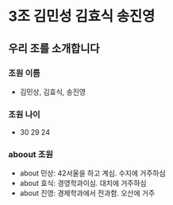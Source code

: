 # 3조	김민성	김효식	송진영

## 우리 조를 소개합니다

### 조원 이름
- 김민상, 김효식, 송진영
### 조원 나이
- 30 29 24
### aboout 조원
- about 민상: 42서울을 하고 계심. 수지에 거주하심
- about 효식: 경영학과이심. 대치에 거주하심
- about 진영: 경제학과에서 전과함. 오산에 거주
